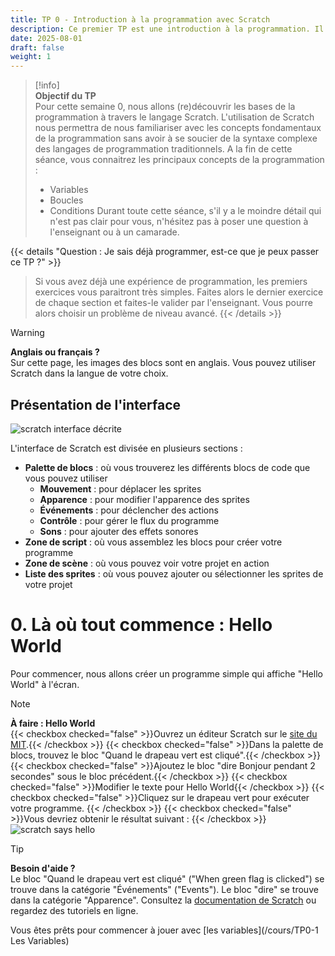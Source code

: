 ```yaml
---
title: TP 0 - Introduction à la programmation avec Scratch
description: Ce premier TP est une introduction à la programmation. Il utilise le langage scratch.
date: 2025-08-01
draft: false
weight: 1
---
```


> [!info]  
> **Objectif du TP**  
> Pour cette semaine 0, nous allons (re)découvrir les bases de la programmation à travers le langage Scratch. 
> L'utilisation de Scratch nous permettra de nous familiariser avec les concepts fondamentaux de la programmation sans avoir à se soucier de la syntaxe complexe des langages de programmation traditionnels.
> A la fin de cette séance, vous connaitrez les principaux concepts de la programmation :
> - Variables
> - Boucles
> - Conditions
> Durant toute cette séance, s'il y a le moindre détail qui n'est pas clair pour vous, n'hésitez pas à poser une question à l'enseignant ou à un camarade.

{{< details "Question : Je sais déjà programmer, est-ce que je peux passer ce TP ?" >}}
> Si vous avez déjà une expérience de programmation, les premiers exercices vous paraitront très simples. Faites alors le dernier exercice de chaque section et faites-le valider par l'enseignant. 
> Vous pourre alors choisir un problème de niveau avancé.
{{< /details >}}

> [!warning]  
> **Anglais ou français ?**  
> Sur cette page, les images des blocs sont en anglais. Vous pouvez utiliser Scratch dans la langue de votre choix.


## Présentation de l'interface 

![![scratch interface décrite](/images/scratch_description.png)](/images/scratch_description.png)

L'interface de Scratch est divisée en plusieurs sections :
- **Palette de blocs** : où vous trouverez les différents blocs de code que vous pouvez utiliser
    - **Mouvement** : pour déplacer les sprites
    - **Apparence** : pour modifier l'apparence des sprites
    - **Événements** : pour déclencher des actions
    - **Contrôle** : pour gérer le flux du programme
    - **Sons** : pour ajouter des effets sonores
- **Zone de script** : où vous assemblez les blocs pour créer votre programme
- **Zone de scène** : où vous pouvez voir votre projet en action
- **Liste des sprites** : où vous pouvez ajouter ou sélectionner les sprites de votre projet



# 0. Là où tout commence : Hello World
Pour commencer, nous allons créer un programme simple qui affiche "Hello World" à l'écran.

> [!note]  
> **À faire : Hello World**  
> {{< checkbox checked="false" >}}Ouvrez un éditeur Scratch sur le [site du MIT](https://scratch.mit.edu/projects/editor).{{< /checkbox >}}
> {{< checkbox checked="false" >}}Dans la palette de blocs, trouvez le bloc "Quand le drapeau vert est cliqué".{{< /checkbox >}}
> {{< checkbox checked="false" >}}Ajoutez le bloc "dire Bonjour pendant 2 secondes" sous le bloc précédent.{{< /checkbox >}}
> {{< checkbox checked="false" >}}Modifier le texte pour Hello World{{< /checkbox >}}
> {{< checkbox checked="false" >}}Cliquez sur le drapeau vert pour exécuter votre programme.   {{< /checkbox >}}
> {{< checkbox checked="false" >}}Vous devriez obtenir le résultat suivant : {{< /checkbox >}}
> ![![scratch says hello](/images/scratch_says_hello.png)](/images/scratch_says_hello.png)


> [!tip]  
> **Besoin d'aide ?**  
> Le bloc "Quand le drapeau vert est cliqué" ("When green flag is clicked") se trouve dans la catégorie "Événements" ("Events").
> Le bloc "dire" se trouve dans la catégorie "Apparence".
> Consultez la [documentation de Scratch](https://scratch.mit.edu/help) ou regardez des tutoriels en ligne.

Vous êtes prêts pour commencer à jouer avec [les variables](/cours/TP0-1 Les Variables)